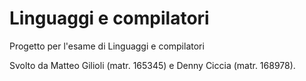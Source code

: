 # Linguaggi e compilatori
Progetto per l'esame di Linguaggi e compilatori 

Svolto da Matteo Gilioli (matr. 165345) e Denny Ciccia (matr. 168978).
